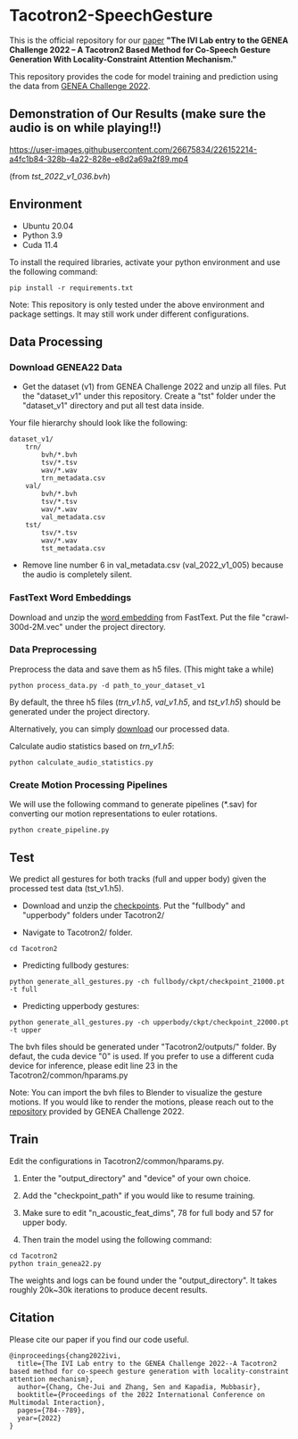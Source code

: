 # Tacotron2-SpeechGesture
This is the official repository for our [paper](https://openreview.net/forum?id=gMTaia--AB2) **"The IVI Lab entry to the GENEA Challenge 2022 – A Tacotron2 Based Method for Co-Speech Gesture Generation With Locality-Constraint Attention Mechanism."**

This repository provides the code for model training and prediction using the data from [GENEA Challenge 2022](https://youngwoo-yoon.github.io/GENEAchallenge2022/).

## Demonstration of Our Results (make sure the audio is on while playing!!) 
https://user-images.githubusercontent.com/26675834/226152214-a4fc1b84-328b-4a22-828e-e8d2a69a2f89.mp4

(from _tst_2022_v1_036.bvh_)

## Environment
- Ubuntu 20.04
- Python 3.9
- Cuda 11.4

To install the required libraries, activate your python environment and use the following command:
```
pip install -r requirements.txt
```

Note:
This repository is only tested under the above environment and package settings. It may still work under different configurations.

## Data Processing
### Download GENEA22 Data
- Get the dataset (v1) from GENEA Challenge 2022 and unzip all files. Put the "dataset_v1" under this repository. Create a "tst" folder under the "dataset_v1" directory and put all test data inside.

Your file hierarchy should look like the following: 
```
dataset_v1/
    trn/
        bvh/*.bvh
        tsv/*.tsv
        wav/*.wav
        trn_metadata.csv
    val/
        bvh/*.bvh
        tsv/*.tsv
        wav/*.wav
        val_metadata.csv
    tst/
        tsv/*.tsv
        wav/*.wav
        tst_metadata.csv
```

- Remove line number 6 in val_metadata.csv (val_2022_v1_005) because the audio is completely silent.

### FastText Word Embeddings
Download and unzip the [word embedding](https://dl.fbaipublicfiles.com/fasttext/vectors-english/crawl-300d-2M.vec.zip) from FastText. Put the file "crawl-300d-2M.vec" under the project directory.

### Data Preprocessing
Preprocess the data and save them as h5 files. (This might take a while) 
```
python process_data.py -d path_to_your_dataset_v1 
```

By default, the three h5 files (_trn_v1.h5_, _val_v1.h5_, and _tst_v1.h5_) should be generated under the project directory.

Alternatively, you can simply [download](https://drive.google.com/drive/folders/1KW_cN_1pL9KgQxQyyYUATAlgA0CcX9LZ?usp=sharing) our processed data.

Calculate audio statistics based on _trn_v1.h5_:
```
python calculate_audio_statistics.py
```

### Create Motion Processing Pipelines
We will use the following command to generate pipelines (*.sav) for converting our motion representations to euler rotations.
```
python create_pipeline.py
```


## Test
We predict all gestures for both tracks (full and upper body) given the processed test data (tst_v1.h5).

- Download and unzip the [checkpoints](https://drive.google.com/drive/folders/1RNpXTMVmx36PmCESQlVFo-ez9C7oDN5R?usp=sharing). Put the "fullbody" and "upperbody" folders under Tacotron2/ 

- Navigate to Tacotron2/ folder.
```
cd Tacotron2
```

- Predicting fullbody gestures: 
```
python generate_all_gestures.py -ch fullbody/ckpt/checkpoint_21000.pt -t full
```

- Predicting upperbody gestures: 
```
python generate_all_gestures.py -ch upperbody/ckpt/checkpoint_22000.pt -t upper
```

The bvh files should be generated under "Tacotron2/outputs/" folder. By defaut, the cuda device "0" is used. If you prefer to use a different cuda device for inference, please edit line 23 in the Tacotron2/common/hparams.py

Note: 
You can import the bvh files to Blender to visualize the gesture motions. 
If you would like to render the motions, please reach out to the [repository](https://github.com/TeoNikolov/genea_visualizer) provided by GENEA Challenge 2022. 

## Train  
Edit the configurations in Tacotron2/common/hparams.py. 

1. Enter the "output_directory" and "device" of your own choice. 

2. Add the "checkpoint_path" if you would like to resume training. 

3. Make sure to edit "n_acoustic_feat_dims", 78 for full body and 57 for upper body. 

4. Then train the model using the following command:
```
cd Tacotron2
python train_genea22.py
```

The weights and logs can be found under the "output_directory". It takes roughly 20k~30k iterations to produce decent results.

## Citation 
Please cite our paper if you find our code useful.
```
@inproceedings{chang2022ivi,
  title={The IVI Lab entry to the GENEA Challenge 2022--A Tacotron2 based method for co-speech gesture generation with locality-constraint attention mechanism},
  author={Chang, Che-Jui and Zhang, Sen and Kapadia, Mubbasir},
  booktitle={Proceedings of the 2022 International Conference on Multimodal Interaction},
  pages={784--789},
  year={2022}
}
```


